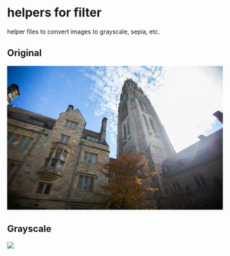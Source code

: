 # helpers for filter

helper files to convert images to grayscale, sepia, etc.

## Original
![](https://github.com/PopeLeoXIV/helpers-for-filter/blob/main/tower.bmp)

## Grayscale
![]([https://github.com/PopeLeoXIV/helpers-for-filter/blob/main/tower.bmp](https://github.com/PopeLeoXIV/helpers-for-filter/blob/main/towergrey.bmp))
